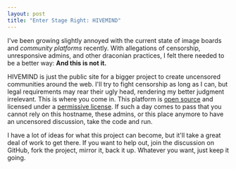 ```yaml
---
layout: post
title: "Enter Stage Right: HIVEMIND"
---
```


I've been growing slightly annoyed with the current state of image boards and _community platforms_ recently. With allegations of censorship, unresponsive admins, and other draconian practices, I felt there needed to be a better way: **And this is not it.**

HIVEMIND is just the public site for a bigger project to create uncensored communities around the web. I'll try to fight censorship as long as I can, but legal requirements may rear their ugly head, rendering my better judgment irrelevant. This is where you come in. This platform is [open source](https://github.com/samurailink3/hivemind) and licensed under a [permissive license](http://opensource.org/licenses/MIT). If such a day comes to pass that you cannot rely on this hostname, these admins, or this place anymore to have an uncensored discussion, take the code and run.

I have a lot of ideas for what this project can become, but it'll take a great deal of work to get there. If you want to help out, join the discussion on GitHub, fork the project, mirror it, back it up. Whatever you want, just keep it going.